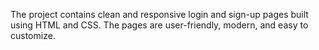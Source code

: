 The project contains clean and responsive login and sign-up pages built using HTML and CSS. The pages are user-friendly, modern, and easy to customize.
